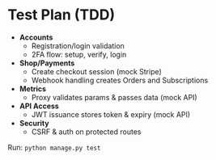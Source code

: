 # Test Plan (TDD)

- **Accounts**
  - Registration/login validation
  - 2FA flow: setup, verify, login
- **Shop/Payments**
  - Create checkout session (mock Stripe)
  - Webhook handling creates Orders and Subscriptions
- **Metrics**
  - Proxy validates params & passes data (mock API)
- **API Access**
  - JWT issuance stores token & expiry (mock API)
- **Security**
  - CSRF & auth on protected routes

Run: `python manage.py test`
